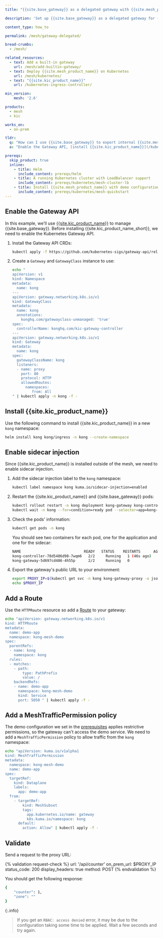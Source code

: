 ```yaml
---
title: "{{site.base_gateway}} as a delegated gateway with {{site.mesh_product_name}}"

description: 'Set up {{site.base_gateway}} as a delegated gateway for {{site.base_product}} to expose internal services to external traffic.'

content_type: how_to

permalink: /mesh/gateway-delegated/

bread-crumbs: 
  - /mesh/

related_resources:
  - text: Add a built-in gateway
    url: /mesh/add-builtin-gateway/
  - text: Deploy {{site.mesh_product_name}} on Kubernetes
    url: /mesh/kubernetes/
  - text: "{{site.kic_product_name}}"
    url: /kubernetes-ingress-controller/

min_version:
    mesh: '2.6'

products:
  - mesh
  - kic

works_on:
  - on-prem

tldr:
  q: "How can I use {{site.base_gateway}} to export internal {{site.mesh_product_name}} services to external traffic?"
  a: "Enable the Gateway API, [install {{site.kic_product_name}}](/kubernetes-ingress-controller/install/), enable sidecar injection on the namespace associated with {{site.kic_product_name_short}}, and restart the {{site.kic_product_name_short}} and {{site.base_gateway}} pods. Make sure that your mesh is configured to allow external traffic using a `MeshTrafficPermission` policy."

prereqs:
  skip_product: true
  inline:
    - title: Helm
      include_content: prereqs/helm
    - title: A running Kubernetes cluster with LoadBalancer support
      include_content: prereqs/kubernetes/mesh-cluster-lb
    - title: Install {{site.mesh_product_name}} with demo configuration
      include_content: prereqs/kubernetes/mesh-quickstart
---
```


## Enable the Gateway API

In this example, we'll use [{{site.kic_product_name}}](/kubernetes-ingress-controller/) to manage {{site.base_gateway}}. Before installing {{site.kic_product_name_short}}, we need to enable the Kubernetes Gateway API.

1. Install the Gateway API CRDs:

   ```sh
   kubectl apply -f https://github.com/kubernetes-sigs/gateway-api/releases/download/v1.3.0/standard-install.yaml
   ```

1. Create a `Gateway` and `GatewayClass` instance to use:

   ```sh
   echo "
   apiVersion: v1
   kind: Namespace
   metadata:
     name: kong
   ---
   apiVersion: gateway.networking.k8s.io/v1
   kind: GatewayClass
   metadata:
     name: kong
     annotations:
       konghq.com/gatewayclass-unmanaged: 'true'
   spec:
     controllerName: konghq.com/kic-gateway-controller
   ---
   apiVersion: gateway.networking.k8s.io/v1
   kind: Gateway
   metadata:
     name: kong
   spec:
     gatewayClassName: kong
     listeners:
     - name: proxy
       port: 80
       protocol: HTTP
       allowedRoutes:
         namespaces:
            from: All
   " | kubectl apply -n kong -f -
   ```

## Install {{site.kic_product_name}}

Use the following command to install {{site.kic_product_name}} in a new `kong` namespace:

```sh
helm install kong kong/ingress -n kong --create-namespace
```

## Enable sidecar injection

Since {{site.kic_product_name}} is installed outside of the mesh, we need to enable sidecar injection.

1. Add the sidecar injection label to the `kong` namespace:

   ```sh
   kubectl label namespace kong kuma.io/sidecar-injection=enabled
   ```

1. Restart the {{site.kic_product_name}} and {{site.base_gateway}} pods:

   ```sh
   kubectl rollout restart -n kong deployment kong-gateway kong-controller
   kubectl wait -n kong --for=condition=ready pod --selector=app=kong-gateway --timeout=90s
   ```

1. Check the pods' information:
   
   ```sh
   kubectl get pods -n kong
   ```
   
   You should see two containers for each pod, one for the application and one for the sidecar:
   
   ```sh
   NAME                             READY   STATUS    RESTARTS      AGE
   kong-controller-78d5486d98-7wqm6   2/2     Running   1 (46s ago)   49s
   kong-gateway-5d697cd486-4h55p      2/2     Running   0             49s
   ```

1. Export the gateway's public URL to your environment:

   ```sh
   export PROXY_IP=$(kubectl get svc -n kong kong-gateway-proxy -o jsonpath='{.status.loadBalancer.ingress[0].ip}')
   echo $PROXY_IP
   ```

## Add a Route

Use the `HTTPRoute` resource so add a [Route](/gateway/entities/route/) to your gateway:

```sh
echo "apiVersion: gateway.networking.k8s.io/v1
kind: HTTPRoute
metadata:
  name: demo-app
  namespace: kong-mesh-demo
spec:
  parentRefs:
  - name: kong
    namespace: kong
  rules:
  - matches:
    - path:
        type: PathPrefix
        value: /
    backendRefs:
    - name: demo-app
      namespace: kong-mesh-demo
      kind: Service
      port: 5050 " | kubectl apply -f -
```

## Add a MeshTrafficPermission policy

The demo configuration we set in the [prerequisites](#install-kong-mesh-with-demo-configuration) applies restrictive permissions, so the gateway can't access the demo service. We need to add a `MeshTrafficPermission` policy to allow traffic from the `kong` namespace:

```sh
echo "apiVersion: kuma.io/v1alpha1
kind: MeshTrafficPermission
metadata:
  namespace: kong-mesh-demo 
  name: demo-app
spec:
  targetRef:
    kind: Dataplane
    labels:
      app: demo-app
  from:
    - targetRef:
        kind: MeshSubset
        tags:
          app.kubernetes.io/name: gateway
          k8s.kuma.io/namespace: kong
      default:
        action: Allow" | kubectl apply -f -
```

## Validate

Send a request to the proxy URL:

<!--vale off -->
{% validation request-check %}
url: '/api/counter'
on_prem_url: $PROXY_IP
status_code: 200
display_headers: true
method: POST
{% endvalidation %}
<!--vale on -->

You should get the following response:
```sh
{
    "counter": 1,
    "zone": ""
}
```

{:.info}
> If you get an `RBAC: access denied` error, it may be due to the configuration taking some time to be applied. Wait a few seconds and try again.